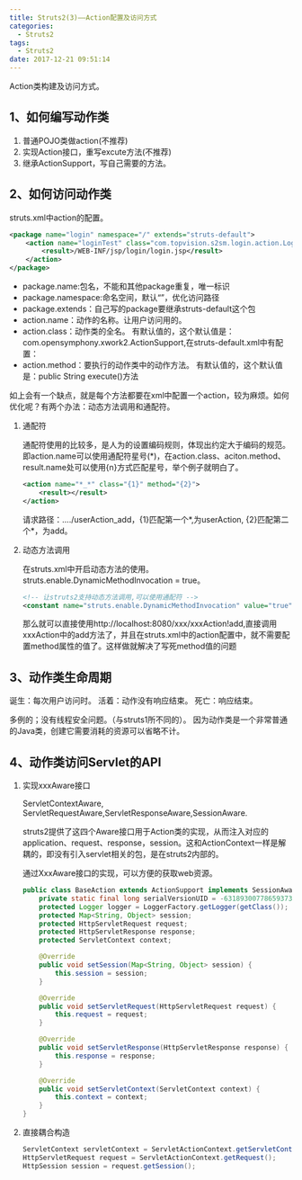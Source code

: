 ```yaml
---
title: Struts2(3)——Action配置及访问方式
categories:
  - Struts2
tags:
  - Struts2
date: 2017-12-21 09:51:14
---
```

Action类构建及访问方式。
<!-- more -->
## 1、如何编写动作类

 1. 普通POJO类做action(不推荐)
 2. 实现Action接口，重写excute方法(不推荐)
 3. 继承ActionSupport，写自己需要的方法。

## 2、如何访问动作类
struts.xml中action的配置。
```xml
<package name="login" namespace="/" extends="struts-default">
	<action name="loginTest" class="com.topvision.s2sm.login.action.LoginAction" method="loginTest">
		<result>/WEB-INF/jsp/login/login.jsp</result>
	</action>
</package>
```
 - package.name:包名，不能和其他package重复，唯一标识
 - package.namespace:命名空间，默认“”，优化访问路径
 - package.extends：自己写的package要继承struts-default这个包
 - action.name：动作的名称。让用户访问用的。
 - action.class：动作类的全名。
    有默认值的，这个默认值是：com.opensymphony.xwork2.ActionSupport,在struts-default.xml中有配置：<default-class-ref class="com.opensymphony.xwork2.ActionSupport" />
 - action.method：要执行的动作类中的动作方法。
    有默认值的，这个默认值是：public String execute()方法


如上会有一个缺点，就是每个方法都要在xml中配置一个action，较为麻烦。如何优化呢？有两个办法：动态方法调用和通配符。

 1. 通配符

    通配符使用的比较多，是人为的设置编码规则，体现出约定大于编码的规范。即action.name可以使用通配符星号(*)，在action.class、aciton.method、result.name处可以使用{n}方式匹配星号，举个例子就明白了。
    ```xml
    <action name="*_*" class="{1}" method="{2}">
        <result></result>
    </action>
    ```
    请求路径：..../userAction_add，{1}匹配第一个*,为userAction, {2}匹配第二个*，为add。

 2. 动态方法调用

    在struts.xml中开启动态方法的使用。struts.enable.DynamicMethodInvocation = true。
    ```xml
    <!-- 让struts2支持动态方法调用,可以使用通配符 -->
    <constant name="struts.enable.DynamicMethodInvocation" value="true" />
    ```
    那么就可以直接使用http://localhost:8080/xxx/xxxAction!add,直接调用xxxAction中的add方法了，并且在struts.xml中的action配置中，就不需要配置method属性的值了。这样做就解决了写死method值的问题

## 3、动作类生命周期

诞生：每次用户访问时。
活着：动作没有响应结束。
死亡：响应结束。

多例的；没有线程安全问题。（与struts1所不同的）。
因为动作类是一个非常普通的Java类，创建它需要消耗的资源可以省略不计。

## 4、动作类访问Servlet的API

 1. 实现xxxAware接口

    ServletContextAware, ServletRequestAware,ServletResponseAware,SessionAware.
    
    struts2提供了这四个Aware接口用于Action类的实现，从而注入对应的application、request、response，session。这和ActionContext一样是解耦的，即没有引入servlet相关的包，是在struts2内部的。
    
    通过XxxAware接口的实现，可以方便的获取web资源。
    
    ```java
    public class BaseAction extends ActionSupport implements SessionAware,ServletRequestAware, ServletResponseAware, ServletContextAware {
        private static final long serialVersionUID = -6318930077865937364L;
        protected Logger logger = LoggerFactory.getLogger(getClass());
        protected Map<String, Object> session;
        protected HttpServletRequest request;
        protected HttpServletResponse response;
        protected ServletContext context;
    
        @Override
        public void setSession(Map<String, Object> session) {
            this.session = session;
        }
    
        @Override
        public void setServletRequest(HttpServletRequest request) {
            this.request = request;
        }
    
        @Override
        public void setServletResponse(HttpServletResponse response) {
            this.response = response;
        }
    
        @Override
        public void setServletContext(ServletContext context) {
            this.context = context;
        }
    }
    ```

 2. 直接耦合构造

    ```java
    ServletContext servletContext = ServletActionContext.getServletContext();
    HttpServletRequest request = ServletActionContext.getRequest();
    HttpSession session = request.getSession();
    ```
 


